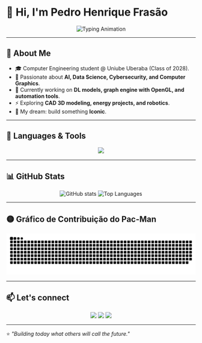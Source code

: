 # 👋 Hi, I'm Pedro Henrique Frasão

<p align="center">
  <img src="https://readme-typing-svg.demolab.com?font=Fira+Code&size=22&pause=1000&color=36BCF7&width=435&lines=Computer+Engineering+Student;AI+%26+Data+Science+Enthusiast;Future+AI+Engineer;Always+Learning+%F0%9F%9A%80" alt="Typing Animation" />
</p>

---

## 🚀 About Me

* 🎓 Computer Engineering student @ Uniube Uberaba (Class of 2028).
* 🤖 Passionate about **AI, Data Science, Cybersecurity, and Computer Graphics**.
* 🔭 Currently working on **DL models, graph engine with OpenGL, and automation tools**.
* ⚡ Exploring **CAD 3D modeling, energy projects, and robotics**.
* 🎯 My dream: build something **Iconic**.

---

## 🧰 Languages & Tools

<p align="center">
  <img src="https://skillicons.dev/icons?i=python,r,cpp,java,cs,dotnet,html,css,js,sqlite,mysql,tensorflow,pytorch,git" />
</p>

---

## 📊 GitHub Stats

<p align="center">
  <img src="https://github-readme-stats.vercel.app/api?username=PedroFrasao&show_icons=true&theme=radical" alt="GitHub stats" height="150"/>  
  <img src="https://github-readme-stats.vercel.app/api/top-langs/?username=PedroFrasao&layout=compact&theme=radical" alt="Top Languages" height="150"/>
</p>  

---

## 🟡 Gráfico de Contribuição do Pac-Man

<p align="center">
  <img src="https://github.com/Platane/snk/raw/output/github-contribution-grid-snake.svg" alt="Snake animation" />
</p>

---

## 📫 Let's connect

<p align="center">
  <a href="https://www.linkedin.com/in/your-linkedin"><img src="https://img.shields.io/badge/LinkedIn-blue?logo=linkedin&logoColor=white" /></a>
  <a href="mailto:pedrofrasaovieira@gmail.com"><img src="https://img.shields.io/badge/Email-red?logo=gmail&logoColor=white" /></a>
  <a href="https://github.com/PedroFrasao"><img src="https://img.shields.io/badge/GitHub-000?logo=github&logoColor=white" /></a>
</p>  

---

⭐️ *"Building today what others will call the future."*
